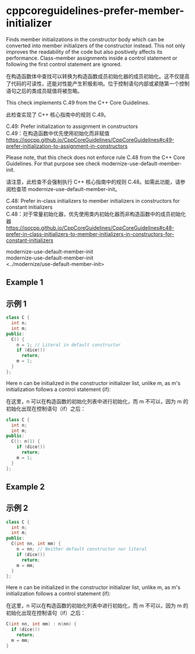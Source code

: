 # cppcoreguidelines-prefer-member-initializer

Finds member initializations in the constructor body which can be
converted into member initializers of the constructor instead. This not
only improves the readability of the code but also positively affects
its performance. Class-member assignments inside a control statement or
following the first control statement are ignored.

在构造函数体中查找可以转换为构造函数成员初始化器的成员初始化。这不仅提高了代码的可读性，还能对性能产生积极影响。位于控制语句内部或紧随第一个控制语句之后的类成员赋值将被忽略。

This check implements
C.49 from the C++ Core Guidelines.

此检查实现了 C++ 核心指南中的规则 C.49。

C.49: Prefer initialization to assignment in constructors  
C.49：在构造函数中优先使用初始化而非赋值  
https://isocpp.github.io/CppCoreGuidelines/CppCoreGuidelines#c49-prefer-initialization-to-assignment-in-constructors

Please note, that this check does not enforce rule
C.48 from the C++ Core Guidelines. For that purpose see check
modernize-use-default-member-init.

请注意，此检查不会强制执行 C++ 核心指南中的规则 C.48。如需此功能，请参阅检查项 modernize-use-default-member-init。

C.48: Prefer in-class initializers to member initializers in constructors for constant initializers  
C.48：对于常量初始化器，优先使用类内初始化器而非构造函数中的成员初始化器  
https://isocpp.github.io/CppCoreGuidelines/CppCoreGuidelines#c48-prefer-in-class-initializers-to-member-initializers-in-constructors-for-constant-initializers

modernize-use-default-member-init  
modernize-use-default-member-init  
<../modernize/use-default-member-init>

## Example 1

## 示例 1

```c++
class C {
  int n;
  int m;
public:
  C() {
    n = 1; // Literal in default constructor
    if (dice())
      return;
    m = 1;
  }
};
```

Here n can be initialized in the constructor initializer list, unlike
m, as m's initialization follows a control statement (if):

在这里，n 可以在构造函数的初始化列表中进行初始化，而 m 不可以，因为 m 的初始化出现在控制语句（if）之后：

```c++
class C {
  int n;
  int m;
public:
  C(): n(1) {
    if (dice())
      return;
    m = 1;
  }
};
```

## Example 2

## 示例 2

```c++
class C {
  int n;
  int m;
public:
  C(int nn, int mm) {
    n = nn; // Neither default constructor nor literal
    if (dice())
      return;
    m = mm;
  }
};
```

Here n can be initialized in the constructor initializer list, unlike
m, as m's initialization follows a control statement (if):

在这里，n 可以在构造函数的初始化列表中进行初始化，而 m 不可以，因为 m 的初始化出现在控制语句（if）之后：

```c++
C(int nn, int mm) : n(nn) {
  if (dice())
    return;
  m = mm;
}
```
